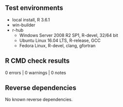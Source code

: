 ## Test environments

* local install, R 3.6.1
* win-builder
* r-hub
  - Windows Server 2008 R2 SP1, R-devel, 32/64 bit
  - Ubuntu Linux 16.04 LTS, R-release, GCC
  - Fedora Linux, R-devel, clang, gfortran


## R CMD check results

0 errors | 0 warnings | 0 notes


## Reverse dependencies

No known reverse dependencies.
